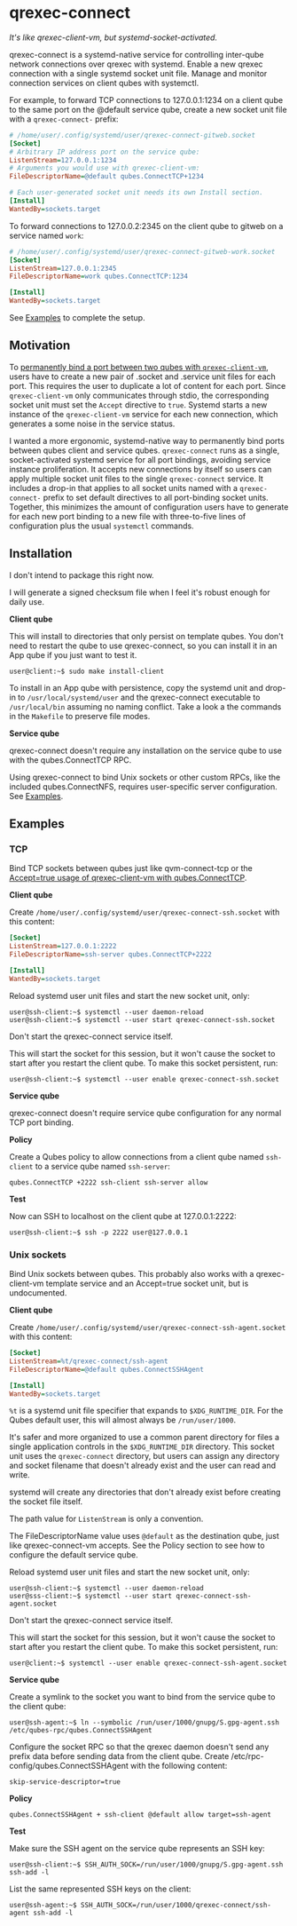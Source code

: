 # qrexec-connect
_It's like qrexec-client-vm, but systemd-socket-activated._

qrexec-connect is a systemd-native service for controlling inter-qube network
connections over qrexec with systemd. Enable a new qrexec connection with a
single systemd socket unit file. Manage and monitor connection services on
client qubes with systemctl.

For example, to forward TCP connections to 127.0.0.1:1234 on a client qube
to the same port on the @default service qube, create a new socket unit file
with a `qrexec-connect-` prefix: 

```ini
# /home/user/.config/systemd/user/qrexec-connect-gitweb.socket
[Socket]
# Arbitrary IP address port on the service qube:
ListenStream=127.0.0.1:1234
# Arguments you would use with qrexec-client-vm:
FileDescriptorName=@default qubes.ConnectTCP+1234

# Each user-generated socket unit needs its own Install section.
[Install]
WantedBy=sockets.target
```

To forward connections to 127.0.0.2:2345 on the client qube to gitweb on a
service named `work`:

```ini
# /home/user/.config/systemd/user/qrexec-connect-gitweb-work.socket
[Socket]
ListenStream=127.0.0.1:2345
FileDescriptorName=work qubes.ConnectTCP:1234

[Install]
WantedBy=sockets.target
```
See [Examples](#examples) to complete the setup.

## Motivation

To [permanently bind a port between two qubes with
`qrexec-client-vm`](https://www.qubes-os.org/doc/firewall/#opening-a-single-tcp-port-to-other-network-isolated-qube),
users have to create a new pair of .socket and .service unit files for each
port. This requires the user to duplicate a lot of content for each port. Since
`qrexec-client-vm` only communicates through stdio, the corresponding socket
unit must set the `Accept` directive to `true`. Systemd starts a new instance
of the `qrexec-client-vm` service for each new connection, which generates a
some noise in the service status.

I wanted a more ergonomic, systemd-native way to permanently bind ports between
qubes client and service qubes. `qrexec-connect` runs as a single,
socket-activated systemd service for all port bindings, avoiding service
instance proliferation. It accepts new connections by itself so users can apply
multiple socket unit files to the single `qrexec-connect` service. It includes
a drop-in that applies to all socket units named with a `qrexec-connect-`
prefix to set default directives to all port-binding socket units. Together,
this minimizes the amount of configuration users have to generate for each new
port binding to a new file with three-to-five lines of configuration plus the
usual `systemctl` commands.

## Installation

I don't intend to package this right now.

I will generate a signed checksum file when I feel it's robust enough for daily
use.

**Client qube**

This will install to directories that only persist on template qubes. You don't
need to restart the qube to use qrexec-connect, so you can install it in an App
qube if you just want to test it.

```console
user@client:~$ sudo make install-client
```

To install in an App qube with persistence, copy the systemd unit and drop-in
to `/usr/local/systemd/user` and the qrexec-connect executable to
`/usr/local/bin` assuming no naming conflict. Take a look a the commands in the
`Makefile` to preserve file modes.

**Service qube**

qrexec-connect doesn't require any installation on the service qube to use with
the qubes.ConnectTCP RPC.

Using qrexec-connect to bind Unix sockets or other custom RPCs, like the
included qubes.ConnectNFS, requires user-specific server configuration. See
[Examples](#examples).

## Examples

### TCP

Bind TCP sockets between qubes just like qvm-connect-tcp or the [Accept=true
usage of qrexec-client-vm with
qubes.ConnectTCP](https://www.qubes-os.org/doc/firewall/#opening-a-single-tcp-port-to-other-network-isolated-qube).

**Client qube**

Create `/home/user/.config/systemd/user/qrexec-connect-ssh.socket` with this content:

```ini
[Socket]
ListenStream=127.0.0.1:2222
FileDescriptorName=ssh-server qubes.ConnectTCP+2222

[Install]
WantedBy=sockets.target
```

Reload systemd user unit files and start the new socket unit, only:

```console
user@ssh-client:~$ systemctl --user daemon-reload
user@ssh-client:~$ systemctl --user start qrexec-connect-ssh.socket
```

Don't start the qrexec-connect service itself.

This will start the socket for this session, but it won't cause the socket to
start after you restart the client qube. To make this socket persistent, run:

```console
user@ssh-client:~$ systemctl --user enable qrexec-connect-ssh.socket
```

**Service qube**

qrexec-connect doesn't require service qube configuration for any normal TCP port binding.

**Policy**

Create a Qubes policy to allow connections from a client qube named
`ssh-client` to a service qube named `ssh-server`:

```
qubes.ConnectTCP +2222 ssh-client ssh-server allow
```

**Test**

Now can SSH to localhost on the client qube at 127.0.0.1:2222:

```console
user@ssh-client:~$ ssh -p 2222 user@127.0.0.1
```

### Unix sockets

Bind Unix sockets between qubes. This probably also works with a
qrexec-client-vm template service and an Accept=true socket unit, but is
undocumented.

**Client qube**

Create `/home/user/.config/systemd/user/qrexec-connect-ssh-agent.socket` with this content:

```ini
[Socket]
ListenStream=%t/qrexec-connect/ssh-agent
FileDescriptorName=@default qubes.ConnectSSHAgent

[Install]
WantedBy=sockets.target
```

`%t` is a systemd unit file specifier that expands to `$XDG_RUNTIME_DIR`. For
the Qubes default user, this will almost always be `/run/user/1000`.

It's safer and more organized to use a common parent directory for files a
single application controls in the `$XDG_RUNTIME_DIR` directory. This socket unit
uses the `qrexec-connect` directory, but users can assign any directory and
socket filename that doesn't already exist and the user can read and write.

systemd will create any directories that don't already exist before creating
the socket file itself.

The path value for `ListenStream` is only a convention.

The FileDescriptorName value uses `@default` as the destination qube, just like
qrexec-connect-vm accepts. See the Policy section to see how to configure the
default service qube.

Reload systemd user unit files and start the new socket unit, only:

```console
user@ssh-client:~$ systemctl --user daemon-reload
user@sss-client:~$ systemctl --user start qrexec-connect-ssh-agent.socket
```

Don't start the qrexec-connect service itself.

This will start the socket for this session, but it won't cause the socket to
start after you restart the client qube. To make this socket persistent, run:

```console
user@client:~$ systemctl --user enable qrexec-connect-ssh-agent.socket
```

**Service qube**

Create a symlink to the socket you want to bind from the service qube to the
client qube:

```console
user@ssh-agent:~$ ln --symbolic /run/user/1000/gnupg/S.gpg-agent.ssh /etc/qubes-rpc/qubes.ConnectSSHAgent
```

Configure the socket RPC so that the qrexec daemon doesn't send any prefix data
before sending data from the client qube. Create
/etc/rpc-config/qubes.ConnectSSHAgent with the following content:

```
skip-service-descriptor=true
```

**Policy**

```
qubes.ConnectSSHAgent + ssh-client @default allow target=ssh-agent
```

**Test**

Make sure the SSH agent on the service qube represents an SSH key:

```console
user@ssh-client:~$ SSH_AUTH_SOCK=/run/user/1000/gnupg/S.gpg-agent.ssh ssh-add -l
```

List the same represented SSH keys on the client:

```console
user@ssh-agent:~$ SSH_AUTH_SOCK=/run/user/1000/qrexec-connect/ssh-agent ssh-add -l
```

